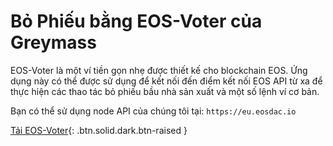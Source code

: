 Bỏ Phiếu **bằng EOS-Voter** của Greymass
===

EOS-Voter là một ví tiền gọn nhẹ được thiết kế cho blockchain EOS. Ứng dụng này có thể được sử dụng để kết nối đến điểm kết nối EOS API từ xa để thực hiện các thao tác bỏ phiếu bầu nhà sản xuất và một số lệnh ví cơ bản.

Bạn có thể sử dụng node API của chúng tôi tại: `https://eu.eosdac.io`

[Tải EOS-Voter](https://github.com/greymass/eos-voter#readme){: .btn.solid.dark.btn-raised }